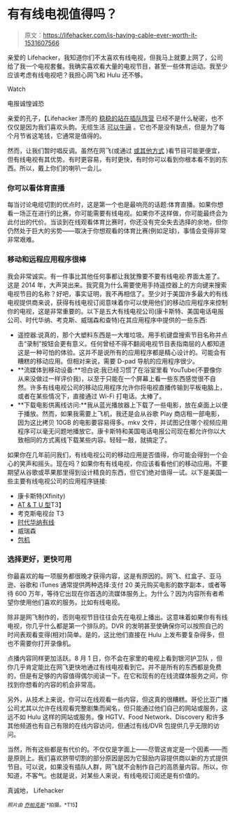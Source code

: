 # 有有线电视值得吗？

> 原文：<https://lifehacker.com/is-having-cable-ever-worth-it-1531607566>

亲爱的 Lifehacker，我知道你们不太喜欢有线电视，但我马上就要上网了，公司给了我一个电视套餐。我确实喜欢看大量的电视节目，甚至一些体育运动。我至少应该考虑有线电视吧？我担心网飞和 Hulu 还不够。

Watch

电报诚惶诚恐

亲爱的孔子，【Lifehacker 漂亮的 [稳稳的站在插队阵营](https://lifehacker.com/have-you-cut-cable-television-504689132) 已经不是什么秘密，也不仅仅是因为我们喜欢头韵。无缆生活 [可以牛逼](http://lifehacker.com/ditch-cable-tv-this-weekend-and-keep-watching-your-sho-5834909) 。它也不是没有缺点，但是为了每个月节省这笔钱，它通常是值得的。

然而，让我们暂时唱反调。虽然在网飞(或通过 [或其他方式](https://lifehacker.com/how-to-automatically-download-tv-shows-as-soon-as-theyv-5771670) )看节目可能更便宜，但有线电视有其优势。有时更容易，有时更快，有时你可以看到你根本看不到的东西。所以，戴上你们的喇叭一会儿。

### 你可以看体育直播

每当讨论电缆切割的优点时，这是第一个也是最响亮的话题:体育直播。如果你想看一场正在进行的比赛，你可能需要有线电视。如果你不这样做，你可能最终会为此付出的代价。当谈到在线观看体育比赛时，你还没有完全失去选择的余地，但你仍然处于巨大的劣势——取决于你想观看的体育比赛(例如足球)，事情会变得非常非常艰难。

### 移动和远程应用程序很棒

我会非常诚实。有一件事比其他任何事都让我犹豫要不要有线电视:界面太差了。这是 2014 年，大声哭出来。我究竟为什么需要使用手持遥控器上的方向键来搜索电视节目的名称？好吧，事实证明，我不再相信了。至少对于美国许多最大的有线电视提供商来说，获得有线电视订阅意味着你可以使用他们的移动应用程序来控制你的电视，这是非常重要的。以下是五大有线电视公司(康卡斯特、美国电话电报公司、时代华纳、考克斯、威瑞森和查特)在其应用程序中提供的一些东西:

*   遥控器:说真的，那个大塑料东西是一大堆垃圾。用手机键盘搜索节目名称并点击“录制”按钮会更有意义。任何曾经不得不翻阅电视节目表指南层的人都知道这是一种可怕的体验。这并不是说所有的应用程序都是精心设计的。可能会有糟糕的移动应用。但相对来说，需要 D-pad 导航的应用程序很少。
*   **流媒体到移动设备:**坦白说:我已经习惯了在浴室里看 YouTube(不要像你从来没做过一样评价我)，以至于只能在一个屏幕上看一些东西感觉很不自然。许多有线电视公司的移动应用程序允许你将电视直播传输到平板电脑上，或者在某些情况下，直接通过 Wi-Fi 打电话。太棒了。
*   **下载电影供离线访问:**我从蓝光播放器上下载了一些电影，放在桌面上以便于播放。然而，如果我需要上飞机，我还是会从谷歌 Play 商店租一部电影，因为这比拷贝 10GB 的电影要容易得多。mkv 文件，并试图记住哪个视频应用程序可以毫无问题地播放它。康卡斯特和美国电话电报公司现在都允许你以大致相同的方式离线下载某些内容。轻轻一敲，就搞定了。

如果你在几年前问我们，有线电视公司的移动应用是否值得，你可能会得到一个会心的笑声和摇头。现在吗？如果你有有线电视，你应该看看他们的移动应用。不要期望从谷歌或苹果那里得到设计精良的东西，但它们绝对值得一试。以下是美国一些主要有线电视公司的应用程序链接:

*   康卡斯特(Xfinity)
*   [AT & T U 型](https://play.google.com/store/apps/details?id=com.att.android.uverse)T3】
*   考克斯电视台 T3
*   [时代华纳有线](https://play.google.com/store/apps/details?id=com.TWCableTV)
*   威瑞森
*   [包机](https://play.google.com/store/apps/details?id=com.charter.tv)

### 选择更好，更快可用

你最喜欢的每一项服务都很晚才获得内容，这是有原因的。网飞、红盒子、亚马逊、谷歌和 iTunes 通常提供两种选择:支付 20 美元购买电影的数字副本，或者等待 600 万年，等待它出现在你首选的流媒体服务上。为什么？因为内容所有者希望你使用他们喜欢的服务。比如有线电视。

除非是网飞制作的，否则电视节目往往会先在电视上播出。这意味着如果你有有线电视，你几乎什么都是第一个排队的。DVR 的发明甚至使确保你可以按照自己的时间表观看变得(相对)简单。是的，这比他们直接在 Hulu 上发布要复杂得多，但也不需要你打开录像机。

点播内容同样更加活跃。8 月 1 日，你不会在家里的电视上看到银河护卫队 ，但你几乎肯定能比在网飞更快地通过有线电视看到它。并不是所有的东西都是免费的，但是有足够的内容值得偶尔阅读一下。在它和现有的在线流媒体服务之间，你找到你想看的内容的机会非常高。

另外，从技术上来说，你可以在线观看一些内容，但这真的很糟糕。哥伦比亚广播公司尤其以允许在线观看完整剧集而闻名，但只能通过他们自己的网站或服务，这远不如 Hulu 这样的网站或服务。像 HGTV、Food Network、Discovery 和许多其他频道也有自己有限的在线内容访问，但通过有线/DVR 包提供几乎无限的访问。

当然，所有这些都是有代价的。不仅仅是字面上——尽管这肯定是一个因素——而是原则上。我们喜欢脐带切割的部分原因是因为它鼓励内容提供商以新的方式提供节目。可以说，如果没有插队人群，网飞就不会制作自己的高质量内容。所以，你知道，不客气。也就是说，对某些人来说，有线电视订阅还是有价值的。

真诚地，
Lifehacker

<small>*照片由*</small> [<small>*乔帕克斯*</small>](http://www.flickr.com/photos/parksjd/12078162045/) <small>*拍摄。*T15】</small>